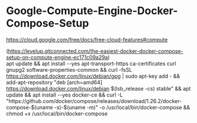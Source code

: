 # Google-Compute-Engine-Docker-Compose-Setup

https://cloud.google.com/free/docs/free-cloud-features#compute

(https://levelup.gitconnected.com/the-easiest-docker-docker-compose-setup-on-compute-engine-ec171c09a29a)
\
apt update && apt install --yes apt-transport-https ca-certificates curl gnupg2 software-properties-common && curl -fsSL https://download.docker.com/linux/debian/gpg | sudo apt-key add - && add-apt-repository "deb [arch=amd64] https://download.docker.com/linux/debian $(lsb_release -cs) stable" && apt update && apt install --yes docker-ce && curl -L "https://github.com/docker/compose/releases/download/1.26.2/docker-compose-$(uname -s)-$(uname -m)" -o /usr/local/bin/docker-compose && chmod +x /usr/local/bin/docker-compose
